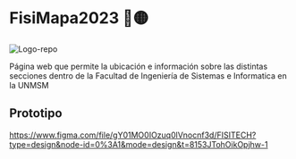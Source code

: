 # FisiMapa2023 🔵🟡

![Logo-repo](https://github.com/LKA102/FisiMapa2023/assets/105573438/ad37850b-5b5f-494e-8252-033aaf58e621)

Página web que permite la ubicación e información sobre las distintas secciones dentro de la Facultad de Ingeniería de Sistemas e Informatica en la UNMSM

## Prototipo 
https://www.figma.com/file/gY01MO0IOzuq0lVnocnf3d/FISITECH?type=design&node-id=0%3A1&mode=design&t=8153JTohOikOpjhw-1

